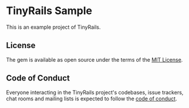 # TinyRails Sample

This is an example project of TinyRails.

## License

The gem is available as open source under the terms of the [MIT License](https://opensource.org/licenses/MIT).

## Code of Conduct

Everyone interacting in the TinyRails project's codebases, issue trackers, chat rooms and mailing lists is expected to follow the [code of conduct](https://github.com/nishio-dens/tiny_rails/blob/master/CODE_OF_CONDUCT.md).
